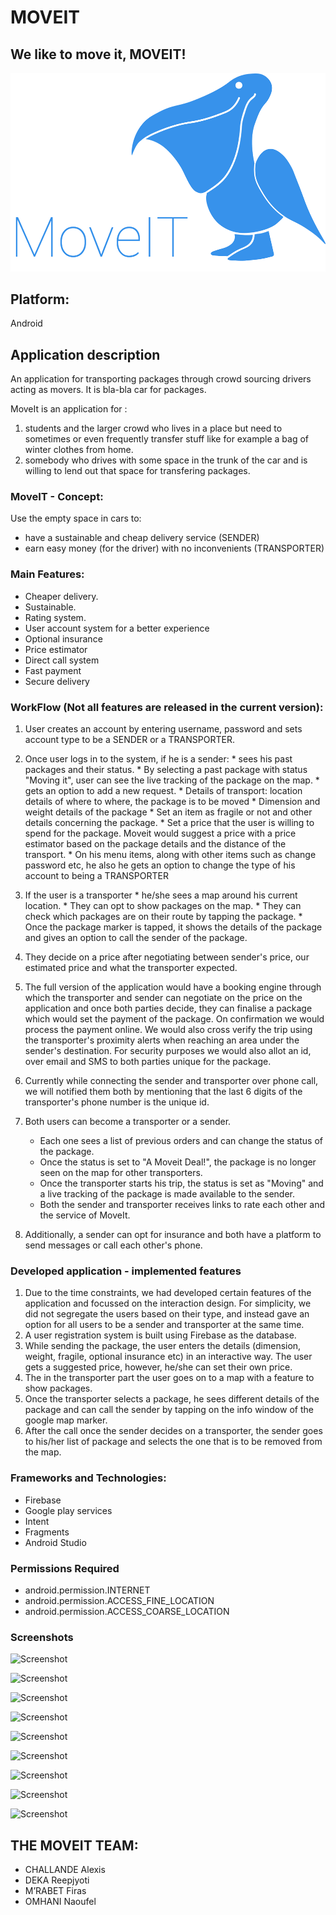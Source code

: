 MOVEIT
===================
We like to move it, MOVEIT!
----
![LOGO](https://raw.githubusercontent.com/reepjyoti/MoveIT/master/logo.png "MOVEIT LOGO")

## Platform: 
Android

## Application description ##

An application for transporting packages through crowd sourcing drivers acting as movers. It is bla-bla car for packages.

MoveIt is an application for :
1) students and the larger crowd who lives in a place but need to sometimes or even frequently transfer stuff like for example a bag of winter clothes from home.
2) somebody who drives with some space in the trunk of the car and is willing to lend out that space for transfering packages.


### MoveIT - Concept:
Use the empty space in cars to:
+ have a sustainable and cheap delivery service (SENDER)
+ earn easy money (for the driver) with no inconvenients (TRANSPORTER)

### Main Features:
*	Cheaper delivery.
*	Sustainable.
*	Rating system.
*	User account system for a better experience
*	Optional insurance
*	Price estimator
*	Direct call  system
*	Fast payment
*	Secure delivery

### WorkFlow (Not all features are released in the current version):

1. User creates an account by entering username, password and sets account type to be a SENDER or a TRANSPORTER.
2. Once user logs in to the system, 
	if he is a sender:
		* sees his past packages and their status.
			* By selecting a past package with status "Moving it", user can see the live tracking of the package on the map.
		* gets an option to add a new request.
			* Details of transport: location details of where to where, the package is to be moved 
			* Dimension and weight details of the package
			* Set an item as fragile or not and other details concerning the package.
			* Set a price that the user is willing to spend for the package. Moveit would suggest a price with a price estimator based on the package details and the distance of the transport.
		* On his menu items, along with other items such as change password etc, he also he gets an option to change the type of his account to being a TRANSPORTER
		
3.	If the user is a transporter
		* he/she sees a map around his current location.
		* They can opt to show packages on the map.
		* They can check which packages are on their route by tapping the package.
		* Once the package marker is tapped, it shows the details of the package and gives an option to call the sender of the package.
		
4.  They decide on a price after negotiating between sender's price, our estimated price and what the transporter expected.

5.	The full version of the application would have a booking engine through which the transporter and sender can negotiate on the price on the application and once both parties decide, they can finalise a package which would set the payment of the package. On confirmation we would process the payment online. We would also cross verify the trip using the transporter's proximity alerts when reaching an area under the sender's destination. For security purposes we would also allot an id, over email and SMS to both parties unique for the package.

6.	Currently while connecting the sender and transporter over phone call, we will notified them both by mentioning that the last 6 digits of the transporter's phone number is the unique id.

7. Both users can become a transporter or a sender.
	* Each one sees a list of previous orders and can change the status of the package.
	* Once the status is set to "A Moveit Deal!", the package is no longer seen on the map for other transporters.
	* Once the transporter starts his trip, the status is set as "Moving" and a live tracking of the package is made available to the sender.
	* Both the sender and transporter receives links to rate each other and the service of MoveIt.
	
8. Additionally, a sender can opt for insurance and both have a platform to send messages or call each other's phone.

### Developed application - implemented features

1. Due to the time constraints, we had developed certain features of the application and focussed on the interaction design.
For simplicity, we did not segregate the users based on their type, and instead gave an option for all users to be a sender and transporter at the same time.
2. A user registration system is built using Firebase as the database.
3. While sending the package, the user enters the details (dimension, weight, fragile, optional insurance etc) in an interactive way. The user gets a suggested price, however, he/she can set their own price.
4. The in the transporter part the user goes on to a map with a feature to show packages.
5. Once the transporter selects a package, he sees different details of the package and can call the sender by tapping on the info window of the google map marker.
6. After the call once the sender decides on a transporter, the sender goes to his/her list of package and selects the one that is to be removed from the map.

### Frameworks and Technologies:
- Firebase
- Google play services
- Intent
- Fragments
- Android Studio

### Permissions Required
+ android.permission.INTERNET
+ android.permission.ACCESS_FINE_LOCATION
+ android.permission.ACCESS_COARSE_LOCATION

### Screenshots

![Screenshot](https://gitlab.eurecom.fr/mobserv/fall-2017/raw/develop/moveit/screenshots/28081977_1825244087505878_1300270700_o.png "MOVEIT Screenshot")


![Screenshot](https://gitlab.eurecom.fr/mobserv/fall-2017/raw/develop/moveit/screenshots/28081054_1825244137505873_1773539034_o.png "MOVEIT Screenshot")


![Screenshot](https://gitlab.eurecom.fr/mobserv/fall-2017/raw/develop/moveit/screenshots/28080464_1825244067505880_1281307295_o.png "MOVEIT Screenshot")


![Screenshot](https://gitlab.eurecom.fr/mobserv/fall-2017/raw/develop/moveit/screenshots/28081671_1825244127505874_135109609_o.png "MOVEIT Screenshot")


![Screenshot](https://gitlab.eurecom.fr/mobserv/fall-2017/raw/develop/moveit/screenshots/28124763_1825244024172551_1778029349_o.png "MOVEIT Screenshot")


![Screenshot](https://gitlab.eurecom.fr/mobserv/fall-2017/raw/develop/moveit/screenshots/28034932_1825244000839220_1193505711_o.png "MOVEIT Screenshot")


![Screenshot](https://gitlab.eurecom.fr/mobserv/fall-2017/raw/develop/moveit/screenshots/28170761_1825243977505889_1005877148_o.png "MOVEIT Screenshot")


![Screenshot](https://gitlab.eurecom.fr/mobserv/fall-2017/raw/develop/moveit/screenshots/28170973_1825243950839225_959258014_o.png "MOVEIT Screenshot")


![Screenshot](https://gitlab.eurecom.fr/mobserv/fall-2017/raw/develop/moveit/screenshots/28080206_1825243910839229_756664293_o.png "MOVEIT Screenshot")

## THE MOVEIT TEAM:
- CHALLANDE Alexis
- DEKA Reepjyoti
- M’RABET Firas
- OMHANI Naoufel

